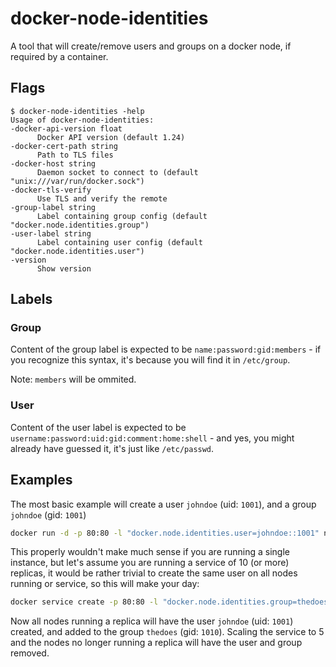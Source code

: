 # docker-node-identities
A tool that will create/remove users and groups on a docker node, if required by a container.

## Flags

```
$ docker-node-identities -help
Usage of docker-node-identities:
-docker-api-version float
      Docker API version (default 1.24)
-docker-cert-path string
      Path to TLS files
-docker-host string
      Daemon socket to connect to (default "unix:///var/run/docker.sock")
-docker-tls-verify
      Use TLS and verify the remote
-group-label string
      Label containing group config (default "docker.node.identities.group")
-user-label string
      Label containing user config (default "docker.node.identities.user")
-version
	  Show version
```

## Labels

### Group
Content of the group label is expected to be `name:password:gid:members` - if you recognize this syntax, it's because you will find it in `/etc/group`.

Note: `members` will be ommited.

### User
Content of the user label is expected to be `username:password:uid:gid:comment:home:shell` - and yes, you might already have guessed it, it's just like `/etc/passwd`.

## Examples
The most basic example will create a user `johndoe` (uid: `1001`), and a group `johndoe` (gid: `1001`)

```bash
docker run -d -p 80:80 -l "docker.node.identities.user=johndoe::1001" nginx
```

This properly wouldn't make much sense if you are running a single instance, but let's assume you are running a service of 10 (or more) replicas, it would be rather trivial to create the same user on all nodes running or service, so this will make your day:

```bash
docker service create -p 80:80 -l "docker.node.identities.group=thedoes::1010" -l "docker.node.identities.user=johndoe::1001:1010" nginx
```

Now all nodes running a replica will have the user `johndoe` (uid: `1001`) created, and added to the group `thedoes` (gid: `1010`). Scaling the service to 5 and the nodes no longer running a replica will have the user and group removed.
